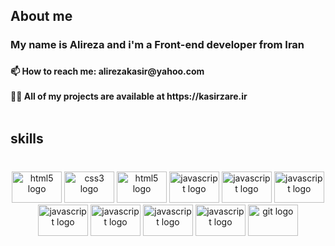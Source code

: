 <h2 align="left">About me</h2>

###

<h3 align="left">My name is Alireza and i'm a Front-end developer from Iran</h3>

###

<h4 align="left">📫 How to reach me: alirezakasir@yahoo.com<br><br>👨‍💻 All of my projects are available at https://kasirzare.ir<br><br></h4>

###

<h2 align="left">skills</h2>

###

<br clear="both">

<div align="center">
  <img src="https://cdn.jsdelivr.net/gh/devicons/devicon/icons/html5/html5-original.svg" height="50" width="80" alt="html5 logo"  />
  <img src="https://cdn.jsdelivr.net/gh/devicons/devicon/icons/css3/css3-original.svg" height="50" width="80" alt="css3 logo"  />
  <img src="https://cdn.jsdelivr.net/gh/devicons/devicon/icons/sass/sass-original.svg" height="50" width="80" alt="html5 logo"  />
  <img src="https://cdn.jsdelivr.net/gh/devicons/devicon/icons/javascript/javascript-original.svg" height="50" width="80" alt="javascript logo"  />
  <img src="https://cdn.jsdelivr.net/gh/devicons/devicon/icons/jquery/jquery-original.svg" height="50" width="80" alt="javascript logo"  />
    <img src="https://cdn.jsdelivr.net/gh/devicons/devicon/icons/typescript/typescript-original.svg" height="50" width="80" alt="javascript logo"  />
  <img src="https://cdn.jsdelivr.net/gh/devicons/devicon/icons/react/react-original.svg" height="50" width="80" alt="javascript logo"  />
  <img src="https://cdn.jsdelivr.net/gh/devicons/devicon/icons/nextjs/nextjs-original.svg" height="50" width="80" alt="javascript logo"  />
  <img src="https://cdn.jsdelivr.net/gh/devicons/devicon/icons/bootstrap/bootstrap-original.svg" height="50" width="80" alt="javascript logo"  />
  <img src="https://cdn.jsdelivr.net/gh/devicons/devicon/icons/tailwindcss/tailwindcss-plain.svg" height="50" width="80" alt="javascript logo"  />
  <img src="https://cdn.jsdelivr.net/gh/devicons/devicon/icons/git/git-original.svg" height="50" width="80" alt="git logo"  />
</div>

###
